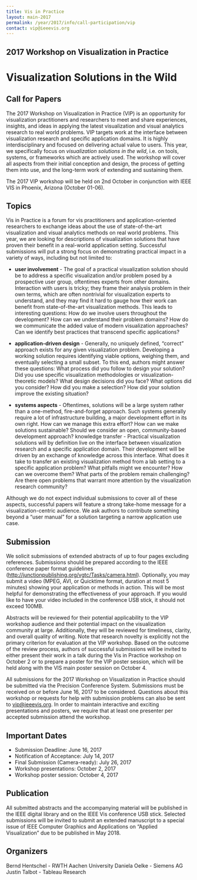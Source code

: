 ```yaml
---
title: Vis in Practice
layout: main-2017
permalink: /year/2017/info/call-participation/vip
contact: vip@ieeevis.org
---
```


## 2017 Workshop on Visualization in Practice
# Visualization Solutions in the Wild
## Call for Papers

The 2017 Workshop on Visualization in Practice (VIP) is an opportunity for visualization practitioners and researchers to meet and share experiences, insights, and ideas in applying the latest visualization and visual analytics research to real world problems. VIP targets work at the interface between visualization research and specific application domains. It is highly interdisciplinary and focused on delivering actual value to users. This year, we specifically focus on *visualization solutions in the wild*, i.e. on tools, systems, or frameworks which are actively used. The workshop will cover all aspects from their initial conception and design, the process of getting them into use, and the long-term work of extending and sustaining them. 

The 2017 VIP workshop will be held on 2nd October in conjunction with IEEE VIS in Phoenix, Arizona (October 01-06). 

## Topics

Vis in Practice is a forum for vis practitioners and application-oriented researchers to exchange ideas about the use of state-of-the-art visualization and visual analytics methods on real world problems. This year, we are looking for descriptions of visualization solutions that have proven their benefit in a real-world application setting. Successful submissions will put a strong focus on demonstrating practical impact in a variety of ways, including but not limited to:

* **user involvement** - The goal of a practical visualization solution should be to address a specific visualization and/or problem posed by a prospective user group, oftentimes experts from other domains. Interaction with users is tricky; they frame their analysis problem in their own terms, which are often nontrivial for visualization experts to understand, and they may find it hard to gauge how their work can benefit from state-of-the-art visualization methods. This leads to interesting questions: How do we involve users throughout the development? How can we understand their problem domains? How do we communicate the added value of modern visualization approaches? Can we identify best practices that transcend specific applications?

* **application-driven design** - Generally, no uniquely defined, “correct” approach exists for any given visualization problem. Developing a working solution requires identifying viable options, weighing them, and eventually selecting a small subset. To this end, authors might answer these questions: What process did you follow to design your solution? Did you use specific visualization methodologies or visualization-theoretic models? What design decisions did you face? What options did you consider? How did you make a selection? How did your solution improve the existing situation? 

* **systems aspects** - Oftentimes, solutions will be a large system rather than a one-method, fire-and-forget approach. Such systems generally require a lot of infrastructure building, a major development effort in its own right. How can we manage this extra effort? How can we make solutions sustainable? Should we consider an open, community-based development approach?
knowledge transfer - Practical visualization solutions will by definition live on the interface between visualization research and a specific application domain. Their development will be driven by an exchange of knowledge across this interface. What does it take to transfer an existing visualization method from a lab setting to a specific application problem? What pitfalls might we encounter? How can we overcome them? What parts of the problem remain challenging? Are there open problems that warrant more attention by the visualization research community?

Although we do not expect individual submissions to cover all of these aspects, successful papers will feature a strong take-home message for a visualization-centric audience. We ask authors to contribute something beyond a “user manual” for a solution targeting a narrow application use case.

## Submission
We solicit submissions of extended abstracts of up to four pages excluding references. Submissions should be prepared according to the IEEE conference paper format guidelines (http://junctionpublishing.org/vgtc/Tasks/camera.html).
Optionally, you may submit a video (MPEG, AVI, or Quicktime format, duration at most 5 minutes) showing your application or methods in action. This will be most helpful for demonstrating the effectiveness of your approach. If you would like to have your video included in the conference USB stick, it should not exceed 100MB.

Abstracts will be reviewed for their potential applicability to the VIP workshop audience and their potential impact on the visualization community at large. Additionally, they will be reviewed for timeliness, clarity, and overall quality of writing. Note that research novelty is explicitly not the primary criterion for evaluation at the VIP workshop.
Based on the outcome of the review process, authors of successful submissions will be invited to either present their work in a talk during the Vis in Practice workshop on October 2 or to prepare a poster for the VIP poster session, which will be held along with the VIS main poster session on October 4.

All submissions for the 2017 Workshop on Visualization in Practice should be submitted via the Precision Conference System. Submissions must be received on or before June 16, 2017 to be considered. Questions about this workshop or requests for help with submission problems can also be sent to vip@ieeevis.org.
In order to maintain interactive and exciting presentations and posters, we require that at least one presenter per accepted submission attend the workshop.

## Important Dates 
* Submission Deadline: June 16, 2017
* Notification of Acceptance: July 14, 2017
* Final Submission (Camera-ready): July 26, 2017
* Workshop presentations: October 2, 2017
* Workshop poster session: October 4, 2017

## Publication
All submitted abstracts and the accompanying material will be published in the IEEE digital library and on the IEEE Vis conference USB stick. Selected submissions will be invited to submit an extended manuscript to a special issue of IEEE Computer Graphics and Applications on “Applied Visualization” due to be published in May 2018.

## Organizers
Bernd Hentschel - RWTH Aachen University
Daniela Oelke - Siemens AG
Justin Talbot - Tableau Research

